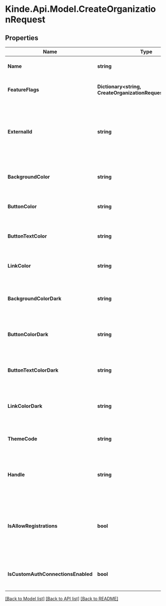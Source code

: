 # Kinde.Api.Model.CreateOrganizationRequest

## Properties

Name | Type | Description | Notes
------------ | ------------- | ------------- | -------------
**Name** | **string** | The organization&#39;s name. | 
**FeatureFlags** | **Dictionary&lt;string, CreateOrganizationRequest.InnerEnum&gt;** | The organization&#39;s feature flag settings. | [optional] 
**ExternalId** | **string** | The organization&#39;s external identifier - commonly used when migrating from or mapping to other systems. | [optional] 
**BackgroundColor** | **string** | The organization&#39;s brand settings - background color. | [optional] 
**ButtonColor** | **string** | The organization&#39;s brand settings - button color. | [optional] 
**ButtonTextColor** | **string** | The organization&#39;s brand settings - button text color. | [optional] 
**LinkColor** | **string** | The organization&#39;s brand settings - link color. | [optional] 
**BackgroundColorDark** | **string** | The organization&#39;s brand settings - dark mode background color. | [optional] 
**ButtonColorDark** | **string** | The organization&#39;s brand settings - dark mode button color. | [optional] 
**ButtonTextColorDark** | **string** | The organization&#39;s brand settings - dark mode button text color. | [optional] 
**LinkColorDark** | **string** | The organization&#39;s brand settings - dark mode link color. | [optional] 
**ThemeCode** | **string** | The organization&#39;s brand settings - theme/mode &#39;light&#39; | &#39;dark&#39; | &#39;user_preference&#39;. | [optional] 
**Handle** | **string** | A unique handle for the organization - can be used for dynamic callback urls. | [optional] 
**IsAllowRegistrations** | **bool** | If users become members of this organization when the org code is supplied during authentication. | [optional] 
**IsCustomAuthConnectionsEnabled** | **bool** | Enable custom auth connections for this organization. | [optional] 

[[Back to Model list]](../README.md#documentation-for-models) [[Back to API list]](../README.md#documentation-for-api-endpoints) [[Back to README]](../README.md)

